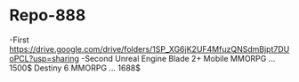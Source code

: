 # Repo-888
-First
https://drive.google.com/drive/folders/1SP_XG6jK2UF4MfuzQNSdmBjpt7DUoPCL?usp=sharing
-Second
Unreal Engine Blade 2+ Mobile MMORPG ... 1500$
Destiny 6 MMORPG ... 1688$
